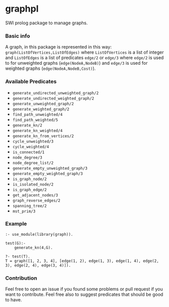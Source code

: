 # graphpl
SWI prolog package to manage graphs. 

### Basic info
A graph, in this package is represented in this way: `graph(ListOfVertices,ListOfEdges)` where `ListOfVertices` is a list of integer and `ListOfEdges` is a list of predicates `edge/2` or `edge/3` where `edge/2` is used to for unweighted graphs (`edge(NodeA,NodeB)`) and `edge/3` is used for weighted graphs (`edge(NodeA,NodeB,Cost)`).

### Available Predicates
* `generate_undirected_unweighted_graph/2`
* `generate_undirected_weighted_graph/2`
* `generate_unweighted_graph/2`
* `generate_weighted_graph/2`
* `find_path_unweighted/4`
* `find_path_weighted/5`
* `generate_kn/2`
* `generate_kn_weighted/4`
* `generate_kn_from_vertices/2`
* `cycle_unweighted/3`
* `cycle_weighted/4`
* `is_connected/1`
* `node_degree/3`
* `node_degree_list/2`
* `generate_empty_unweighted_graph/3`
* `generate_empty_weighted_graph/3`
* `is_graph_node/2`
* `is_isolated_node/2`
* `is_graph_edge/2`
* `get_adjacent_nodes/3`
* `graph_reverse_edges/2`
* `spanning_tree/2`
* `mst_prim/3`

### Example

    :- use_module(library(graph)).
    
    test(G):-
	    generate_kn(4,G).
    
    ?- test(T).
    T = graph([1, 2, 3, 4], [edge(1, 2), edge(1, 3), edge(1, 4), edge(2, 3), edge(2, 4), edge(3, 4)]).
    
### Contribution
Feel free to open an issue if you found some problems or pull request if you want to contribute. Feel free also to suggest predicates that should be good to have.
